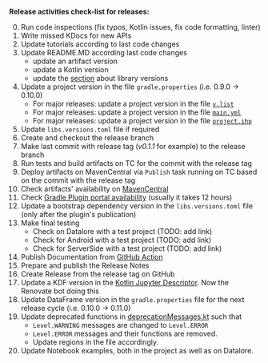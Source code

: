 **Release activities check-list for releases:**

0. Run code inspections (fix typos, Kotlin issues, fix code formatting, linter)
1. Write missed KDocs for new APIs
2. Update tutorials according to last code changes
3. Update README.MD according last code changes
   - update an artifact version
   - update a Kotlin version
   - update the [section](README.md#kotlin-kotlin-jupyter-openapi-arrow-and-jdk-versions) about library versions
4. Update a project version in the file `gradle.properties` (i.e. 0.9.0 -> 0.10.0)
   - For major releases: update a project version in the file [`v.list`](https://github.com/Kotlin/dataframe/blame/master/docs/StardustDocs/v.list)
   - For major releases: update a project version in the file [`main.yml`](https://github.com/Kotlin/dataframe/blob/master/.github/workflows/main.yml)
   - For major releases: update a project version in the file [`project.ihp`](https://github.com/Kotlin/dataframe/blob/master/docs/StardustDocs/project.ihp)
5. Update `libs.versions.toml` file if required 
6. Create and checkout the release branch 
7. Make last commit with release tag (_v0.1.1_ for example) to the release branch 
8. Run tests and build artifacts on TC for the commit with the release tag 
9. Deploy artifacts on MavenCentral via `Publish` task running on TC based on the commit with the release tag 
10. Check artifacts' availability on [MavenCentral](https://mvnrepository.com/artifact/org.jetbrains.kotlinx/dataframe) 
11. Check [Gradle Plugin portal availability](https://plugins.gradle.org/plugin/org.jetbrains.kotlinx.dataframe/) (usually it takes 12 hours)
12. Update a bootstrap dependency version in the `libs.versions.toml` file (only after the plugin's publication)
13. Make final testing
    - Check on Datalore with a test project (TODO: add link)
    - Check for Android with a test project (TODO: add link)
    - Check for ServerSide with a test project (TODO: add link)
14. Publish Documentation from [GitHub Action](https://github.com/Kotlin/dataframe/actions/workflows/main.yml)
15. Prepare and publish the Release Notes 
16. Create Release from the release tag on GitHub 
17. Update a KDF version in the [Kotlin Jupyter Descriptor](https://github.com/Kotlin/kotlin-jupyter-libraries/blob/master/dataframe.json). Now the Renovate bot doing this
18. Update DataFrame version in the `gradle.properties` file for the next release cycle (i.e. 0.10.0 -> 0.11.0)
19. Update deprecated functions in [deprecationMessages.kt](/core/src/main/kotlin/org/jetbrains/kotlinx/dataframe/util/deprecationMessages.kt)
    such that 
    - `Level.WARNING` messages are changed to `Level.ERROR`
    - `Level.ERROR` messages and their functions are removed.
    - Update regions in the file accordingly.
20. Update Notebook examples, both in the project as well as on Datalore.
